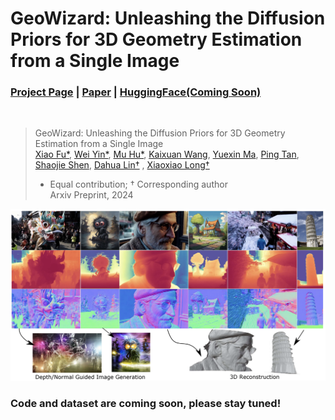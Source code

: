 # GeoWizard: Unleashing the Diffusion Priors for 3D Geometry Estimation from a Single Image
### [Project Page](https://fuxiao0719.github.io/projects/geowizard/) | [Paper](assets/paper.pdf) | [HuggingFace(Coming Soon)](https://github.com/fuxiao0719/GeoWizard)
<br/>

> GeoWizard: Unleashing the Diffusion Priors for 3D Geometry Estimation from a Single Image                                                                                                                                             
> [Xiao Fu*](http://fuxiao0719.github.io/), [Wei Yin*](https://yvanyin.net/), [Mu Hu*](https://github.com/JUGGHM), [Kaixuan Wang](https://wang-kx.github.io/), [Yuexin Ma](https://yuexinma.me/), [Ping Tan](https://ece.hkust.edu.hk/pingtan), [Shaojie Shen](https://uav.hkust.edu.hk/group/), [Dahua Lin†](http://dahua.site/) , [Xiaoxiao Long†](https://www.xxlong.site/)    
> * Equal contribution; † Corresponding author                    
> Arxiv Preprint, 2024

![demo_vid](assets/demo.png)

### Code and dataset are coming soon, please stay tuned!
